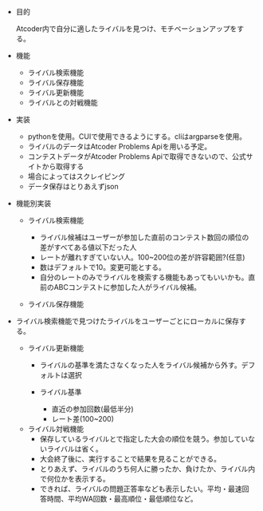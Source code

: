 - 目的

  Atcoder内で自分に適したライバルを見つけ、モチベーションアップをする。

- 機能

    - ライバル検索機能
    - ライバル保存機能
    - ライバル更新機能
    - ライバルとの対戦機能

- 実装

    - pythonを使用。CUIで使用できるようにする。cliはargparseを使用。
    - ライバルのデータはAtcoder Problems Apiを用いる予定。
    - コンテストデータがAtcoder Problems Apiで取得できないので、公式サイトから取得する
    - 場合によってはスクレイピング
    - データ保存はとりあえずjson

- 機能別実装

    - ライバル検索機能

        - ライバル候補はユーザーが参加した直前のコンテスト数回の順位の差がすべてある値以下だった人
        - レートが離れすぎていない人。100~200位の差が許容範囲?(任意)
        - 数はデフォルトで10。変更可能とする。
        - 自分のレートのみでライバルを検索する機能もあってもいいかも。直前のABCコンテストに参加した人がライバル候補。

    - ライバル保存機能

- ライバル検索機能で見つけたライバルをユーザーごとにローカルに保存する。

    - ライバル更新機能
        - ライバルの基準を満たさなくなった人をライバル候補から外す。デフォルトは選択

        - ライバル基準

            - 直近の参加回数(最低半分)
            - レート差(100~200)
    - ライバル対戦機能
        - 保存しているライバルとで指定した大会の順位を競う。参加していないライバルは省く。
        - 大会終了後に、実行することで結果を見ることができる。
        - とりあえず、ライバルのうち何人に勝ったか、負けたか、ライバル内で何位かを表示する。
        - できれば、ライバルの問題正答率なども表示したい。平均・最速回答時間、平均WA回数・最高順位・最低順位など。
  
    